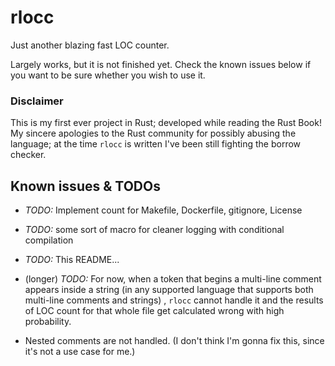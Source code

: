 # rlocc


Just another blazing fast LOC counter.

Largely works, but it is not finished yet. Check the known issues below if you want to be sure whether you wish to use it.


### Disclaimer

This is my first ever project in Rust; developed while reading the Rust Book!
My sincere apologies to the Rust community for possibly abusing the language; at the time `rlocc` is written I've been still fighting the borrow checker.



## Known issues & TODOs

- *TODO:* Implement count for Makefile, Dockerfile, gitignore, License

- *TODO:* some sort of macro for cleaner logging with conditional compilation

- *TODO:* This README...

- (longer) *TODO:* For now, when a token that begins a multi-line comment appears inside a string (in any supported language that supports both multi-line comments and strings) , `rlocc` cannot handle it and the results of LOC count for that whole file get calculated wrong with high probability.

- Nested comments are not handled. (I don't think I'm gonna fix this, since it's not a use case for me.)
